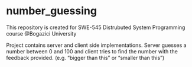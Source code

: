 # number_guessing
This repository is created for SWE-545 Distrubuted System Programming course @Bogazici University

Project contains server and client side implementations. 
Server guesses a number between 0 and 100 and client tries to find the number with the feedback provided. (e.g. “bigger than this” or “smaller than this”)

